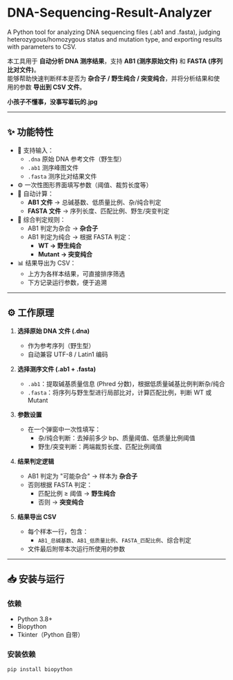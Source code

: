 # DNA-Sequencing-Result-Analyzer
A Python tool for analyzing DNA sequencing files (.ab1 and .fasta),  judging heterozygous/homozygous status and mutation type, and exporting results with parameters to CSV.

本工具用于 **自动分析 DNA 测序结果**，支持 **AB1 (测序原始文件)** 和 **FASTA (序列比对文件)**。  
能够帮助快速判断样本是否为 **杂合子 / 野生纯合 / 突变纯合**，并将分析结果和使用的参数 **导出到 CSV 文件**。

**小孩子不懂事，没事写着玩的.jpg**

---

## ✨ 功能特性
- 📂 支持输入：
  - `.dna` 原始 DNA 参考文件（野生型）
  - `.ab1` 测序峰图文件
  - `.fasta` 测序比对结果文件
- ⚙️ 一次性图形界面填写参数（阈值、裁剪长度等）
- 🔎 自动计算：
  - **AB1 文件** → 总碱基数、低质量比例、杂/纯合判定
  - **FASTA 文件** → 序列长度、匹配比例、野生/突变判定
- 🧬 综合判定规则：
  - AB1 判定为杂合 → **杂合子**
  - AB1 判定为纯合 → 根据 FASTA 判定：
    - **WT → 野生纯合**
    - **Mutant → 突变纯合**
- 📊 结果导出为 CSV：
  - 上方为各样本结果，可直接排序筛选
  - 下方记录运行参数，便于追溯

---

## ⚙️ 工作原理

1. **选择原始 DNA 文件 (.dna)**  
   - 作为参考序列（野生型）  
   - 自动兼容 UTF-8 / Latin1 编码  

2. **选择测序文件 (.ab1 + .fasta)**  
   - `.ab1`：提取碱基质量信息 (Phred 分数)，根据低质量碱基比例判断杂/纯合  
   - `.fasta`：将序列与野生型进行局部比对，计算匹配比例，判断 WT 或 Mutant  

3. **参数设置**  
   - 在一个弹窗中一次性填写：
     - 杂/纯合判断：去掉前多少 bp、质量阈值、低质量比例阈值  
     - 野生/突变判断：两端裁剪长度、匹配比例阈值  

4. **结果判定逻辑**  
   - AB1 判定为 "可能杂合" → 样本为 **杂合子**  
   - 否则根据 FASTA 判定：
     - 匹配比例 ≥ 阈值 → **野生纯合**  
     - 否则 → **突变纯合**  

5. **结果导出 CSV**  
   - 每个样本一行，包含：
     - `AB1_总碱基数`、`AB1_低质量比例`、`FASTA_匹配比例`、综合判定  
   - 文件最后附带本次运行所使用的参数  

---

## 📥 安装与运行

### 依赖
- Python 3.8+
- Biopython
- Tkinter（Python 自带）

### 安装依赖
```bash
pip install biopython
